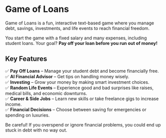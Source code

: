 # Game of Loans  
Game of Loans is a fun, interactive text-based game where you manage debt, savings, investments, and life events to reach financial freedom.  

You start the game with a fixed salary and many expenses, including student loans. Your goal? **Pay off your loan before you run out of money!**  

## Key Features  
✅ **Pay Off Loans** – Manage your student debt and become financially free.  
✅ **AI Financial Advisor** – Get tips on handling money wisely.  
✅ **Investing** – Grow your money by making smart investment choices.  
✅ **Random Life Events** – Experience good and bad surprises like raises, medical bills, and economic downturns.  
✅ **Career & Side Jobs** – Learn new skills or take freelance gigs to increase income.  
✅ **Financial Decisions** – Choose between saving for emergencies or spending on luxuries.  

Be careful! If you overspend or ignore financial problems, you could end up stuck in debt with no way out.  
